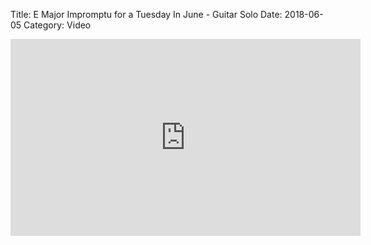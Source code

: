 Title: E Major Impromptu for a Tuesday In June - Guitar Solo
Date: 2018-06-05
Category: Video

<iframe width="560" height="315" src="https://www.youtube.com/embed/WqvNbNvKcgk" title="YouTube video player" frameborder="0" allow="accelerometer; autoplay; clipboard-write; encrypted-media; gyroscope; picture-in-picture" allowfullscreen></iframe>

